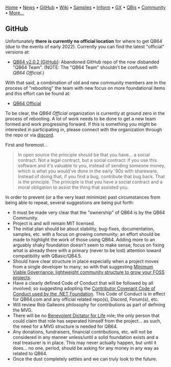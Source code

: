 [Home](https://qb64.com) • [News](news.md) • [GitHub](https://github.com/QB64Official/qb64) • [Wiki](https://github.com/QB64Official/qb64/wiki) • [Samples](samples.md) • [Inform](inform.md) • [GX](gx.md) • [QBjs](qbjs.md) • [Community](community.md) • [More...](more.md)

## GitHub

Unfortunately **there is currently no official location** for where to get QB64 (due to the events of early 2022). Currently you can find the latest "official" versions at:

- [QB64 v2.0.2 (GitHub)](https://github.com/QB64Team/qb64): Abandoned GitHub repo of the now disbanded "QB64 Team". (NOTE: The "QB64 Team" shouldn't be confused with *QB64 Official*.)

With that said, a combination of old and new community members are in the process of "rebooting" the team with new focus on more foundational items and this effort can be found at:

- [QB64 Official](https://github.com/QB64Official/qb64)

To be clear, the *QB64 Official* organization is currently at ground zero in the process of rebooting.  A lot of work needs to be done to get a new team formed and work progressing forward. If this is something you might be interested in participating in, please connect with the organization through the repo or via [discord](community.md).

First and foremost...

> In open source the principle should be that you have... a social contract. Not a legal contract, but a social contract: if you use this software and it's valuable to you, instead of sending someone money, which is what you would've done in the early '90s with shareware. Instead of doing that, if you find a bug, contribute that bug back. That is the principle. The principle is that you have a social contract and a moral obligation to assist the thing that assisted you.

In order to prevent (or a the very least minimize) past circumstances from being able to repeat, several suggestions are being put forth:

- It must be made very clear that the "ownership" of QB64 is by the QB64 Community.
- Project is and will remain MIT licensed.
- The initial plan should be about stability, bug-fixes, documentation, samples, etc. with a focus on growing community; an effort should be made to highlight the work of those using QB64.  Adding more to an arguably shaky foundation doesn't seem to make sense; focus on fixing what is already there with a primary (never to be lost) attention toward compatibility with QBasic/QB4.5.
- Should have clear structure in place especially when a project moves from a single developer to many; so with that suggesting [Minimum Viable Governance: lightweight community structure to grow your FOSS projects](https://github.blog/2021-07-22-minimum-viable-governance-lightweight-community-structure-foss-projects/).
- Have a clearly defined Code of Conduct that will be followed by all involved; so suggesting adopting the [Contributor Covenant Code of Conduct used by the .NET Foundation](https://dotnetfoundation.org/about/code-of-conduct#:~:text=Contributor%20Covenant%20Code%20of%20Conduct%201%20Preamble.%20The,...%207%20Enforcement%20Guidelines.%20...%208%20Attribution.%20).  This Code of Conduct is in effect for QB64.com and any official related repo(s), Discord, Forum(s), etc.
- Will review Rob Galleons philosophy for contributions as part of defining the MVG.
- There will be no [Benevolent Dictator for Life](https://en.wikipedia.org/wiki/Benevolent_dictator_for_life) role; the only person that could claim that role has seperated himself from the project... as such, the need for a MVG structure is needed for QB64.
- Any donations, fundraisers, financial contributions, etc. will not be considered in any manner unless/until a solid foundation exists and a real treasurer is in place.  This may never actually happen, but until it does... no one, period, should be asking for any money in any way as related to QB64.
- Once the dust completely settles and we can truly look to the future.